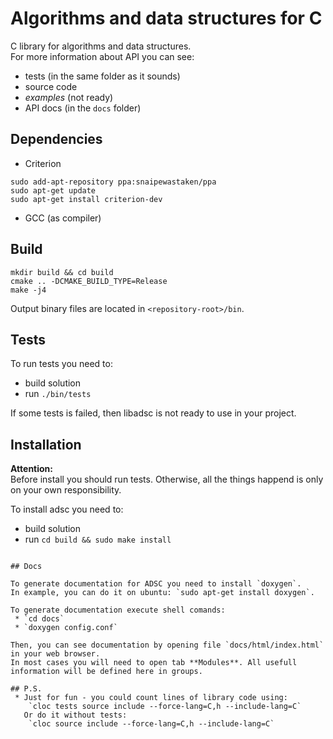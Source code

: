 Algorithms and data structures for C
====================================

C library for algorithms and data structures.  
For more information about API you can see:
 * tests (in the same folder as it sounds)
 * source code
 * *examples* (not ready)
 * API docs (in the `docs` folder)

## Dependencies
 * Criterion
```
sudo add-apt-repository ppa:snaipewastaken/ppa
sudo apt-get update
sudo apt-get install criterion-dev
```
 * GCC (as compiler)

## Build

```
mkdir build && cd build
cmake .. -DCMAKE_BUILD_TYPE=Release
make -j4
```

Output binary files are located in `<repository-root>/bin`.

## Tests

To run tests you need to:
 * build solution
 * run `./bin/tests`

If some tests is failed, then libadsc is not ready to use in your project.

## Installation

**Attention:**  
Before install you should run tests. Otherwise, all the things happend is only on your own responsibility.

To install adsc you need to:
 * build solution
 * run `cd build && sudo make install`
```

## Docs

To generate documentation for ADSC you need to install `doxygen`.
In example, you can do it on ubuntu: `sudo apt-get install doxygen`.

To generate documentation execute shell comands:
 * `cd docs`
 * `doxygen config.conf`

Then, you can see documentation by opening file `docs/html/index.html` in your web browser.  
In most cases you will need to open tab **Modules**. All usefull information will be defined here in groups.

## P.S.
 * Just for fun - you could count lines of library code using:  
    `cloc tests source include --force-lang=C,h --include-lang=C`  
   Or do it without tests:  
    `cloc source include --force-lang=C,h --include-lang=C`